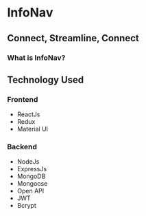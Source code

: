 # InfoNav
## Connect, Streamline, Connect

### What is InfoNav?


## Technology  Used
### Frontend

- ReactJs
- Redux
- Material UI 

### Backend


- NodeJs
- ExpressJs
- MongoDB
- Mongoose
- Open API
- JWT
- Bcrypt
